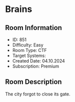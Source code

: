﻿# Brains

## Room Information
- ID: 851
- Difficulty: Easy
- Room Type: CTF
- Target Systems: 
- Created Date: 04.10.2024
- Subscription: Premium

## Room Description
The city forgot to close its gate.
